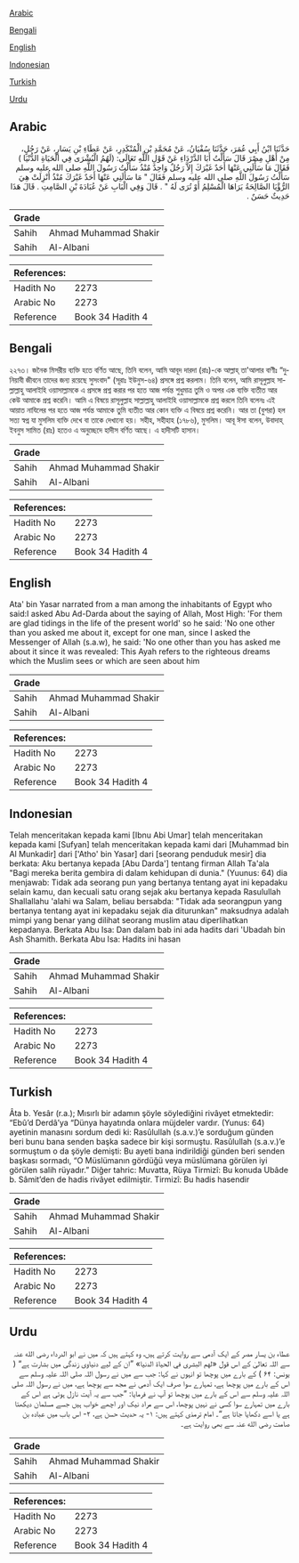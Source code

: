 [Arabic](#arabic)

[Bengali](#bengali)

[English](#english)

[Indonesian](#indonesian)

[Turkish](#turkish)

[Urdu](#urdu)

## Arabic


<div dir="rtl" lang="ar" style={{fontSize:'larger',backgroundColor:'#f8f9fa',padding:20}}>
حَدَّثَنَا ابْنُ أَبِي عُمَرَ، حَدَّثَنَا سُفْيَانُ، عَنْ مُحَمَّدِ بْنِ الْمُنْكَدِرِ، عَنْ عَطَاءِ بْنِ يَسَارٍ، عَنْ رَجُلٍ، مِنْ أَهْلِ مِصْرَ قَالَ سَأَلْتُ أَبَا الدَّرْدَاءِ عَنْ قَوْلِ اللَّهِ تَعَالَى‏:‏ ‏(‏لَهُمُ الْبُشْرَى فِي الْحَيَاةِ الدُّنْيَا ‏)‏ فَقَالَ مَا سَأَلَنِي عَنْهَا أَحَدٌ غَيْرَكَ إِلاَّ رَجُلٌ وَاحِدٌ مُنْذُ سَأَلْتُ رَسُولَ اللَّهِ صلى الله عليه وسلم سَأَلْتُ رَسُولَ اللَّهِ صلى الله عليه وسلم فَقَالَ ‏"‏ مَا سَأَلَنِي عَنْهَا أَحَدٌ غَيْرَكَ مُنْذُ أُنْزِلَتْ هِيَ الرُّؤْيَا الصَّالِحَةُ يَرَاهَا الْمُسْلِمُ أَوْ تُرَى لَهُ ‏"‏ ‏.‏ قَالَ وَفِي الْبَابِ عَنْ عُبَادَةَ بْنِ الصَّامِتِ ‏.‏ قَالَ هَذَا حَدِيثٌ حَسَنٌ ‏.‏
</div>
<div style={{backgroundColor:'#f8f9fa',padding:20, marginBottom: 10}}><table> <thead> <tr> <th>Grade</th> <th></th> </tr> </thead> <tbody> <tr><td>Sahih</td><td>Ahmad Muhammad Shakir</td></tr><tr><td>Sahih</td><td>Al-Albani</td></tr></tbody></table><table> <thead> <tr> <th>References:</th> <th></th> </tr> </thead> <tbody><tr><td>Hadith No</td><td>2273</td></tr><tr><td>Arabic No</td><td>2273</td></tr><tr><td>Reference</td><td>Book 34 Hadith 4</td></tr></tbody></table></div>

## Bengali


<div dir="ltr" lang="bn" style={{fontSize:'larger',backgroundColor:'#f8f9fa',padding:20}}>
২২৭৩। জনৈক মিসরীয় ব্যক্তি হতে বর্ণিত আছে, তিনি বলেন, আমি আবূদ দারদা (রাঃ)-কে আল্লাহ্ তা'আলার বাণীঃ “দুনিয়াবী জীবনে তাদের জন্য রয়েছে সুসংবাদ" (সূরাঃ ইউনুস-৬৪) প্রসঙ্গে প্রশ্ন করলাম। তিনি বলেন, আমি রাসূলুল্লাহ সাল্লাল্লাহু আলাইহি ওয়াসাল্লামকে এ প্রসঙ্গে প্রশ্ন করার পর হতে আজ পর্যন্ত শুধুমাত্র তুমি ও অপর এক ব্যক্তি ব্যতীত আর কেউ আমাকে প্রশ্ন করেনি। আমি এ বিষয়ে রাসূলুল্লাহ সাল্লাল্লাহু আলাইহি ওয়াসাল্লামকে প্রশ্ন করলে তিনি বলেনঃ এই আয়াত নাযিলের পর হতে আজ পর্যন্ত আমাকে তুমি ব্যতীত আর কোন ব্যক্তি এ বিষয়ে প্রশ্ন করেনি। আর তা (বুশরা) হল সত্য স্বপ্ন যা মুসলিম ব্যক্তি দেখে বা তাকে দেখানো হয়। সহীহ, সহীহাহ (১৭৮৬), মুসলিম। আবূ ঈসা বলেন, উবাদাহ্ ইবনুস সামিত (রাঃ) হতেও এ অনুচ্ছেদে হাদীস বর্ণিত আছে। এ হাদীসটি হাসান।
</div>
<div style={{backgroundColor:'#f8f9fa',padding:20, marginBottom: 10}}><table> <thead> <tr> <th>Grade</th> <th></th> </tr> </thead> <tbody> <tr><td>Sahih</td><td>Ahmad Muhammad Shakir</td></tr><tr><td>Sahih</td><td>Al-Albani</td></tr></tbody></table><table> <thead> <tr> <th>References:</th> <th></th> </tr> </thead> <tbody><tr><td>Hadith No</td><td>2273</td></tr><tr><td>Arabic No</td><td>2273</td></tr><tr><td>Reference</td><td>Book 34 Hadith 4</td></tr></tbody></table></div>

## English


<div dir="ltr" lang="en" style={{fontSize:'larger',backgroundColor:'#f8f9fa',padding:20}}>
Ata' bin Yasar narrated from a man among the inhabitants of Egypt who said:I asked Abu Ad-Darda about the saying of Allah, Most High: 'For them are glad tidings in the life of the present world' so he said: 'No one other than you asked me about it, except for one man, since I asked the Messenger of Allah (s.a.w), he said: 'No one other than you has asked me about it since it was revealed: This Ayah refers to the righteous dreams which the Muslim sees or which are seen about him
</div>
<div style={{backgroundColor:'#f8f9fa',padding:20, marginBottom: 10}}><table> <thead> <tr> <th>Grade</th> <th></th> </tr> </thead> <tbody> <tr><td>Sahih</td><td>Ahmad Muhammad Shakir</td></tr><tr><td>Sahih</td><td>Al-Albani</td></tr></tbody></table><table> <thead> <tr> <th>References:</th> <th></th> </tr> </thead> <tbody><tr><td>Hadith No</td><td>2273</td></tr><tr><td>Arabic No</td><td>2273</td></tr><tr><td>Reference</td><td>Book 34 Hadith 4</td></tr></tbody></table></div>

## Indonesian


<div dir="ltr" lang="id" style={{fontSize:'larger',backgroundColor:'#f8f9fa',padding:20}}>
Telah menceritakan kepada kami [Ibnu Abi Umar] telah menceritakan kepada kami [Sufyan] telah menceritakan kepada kami dari [Muhammad bin Al Munkadir] dari ['Atho' bin Yasar] dari [seorang penduduk mesir] dia berkata: Aku bertanya kepada [Abu Darda'] tentang firman Allah Ta'ala "Bagi mereka berita gembira di dalam kehidupan di dunia." (Yuunus: 64) dia menjawab: Tidak ada seorang pun yang bertanya tentang ayat ini kepadaku selain kamu, dan kecuali satu orang sejak aku bertanya kepada Rasulullah Shallallahu 'alahi wa Salam, beliau bersabda: "Tidak ada seorangpun yang bertanya tentang ayat ini kepadaku sejak dia diturunkan" maksudnya adalah mimpi yang benar yang dilihat seorang muslim atau diperlihatkan kepadanya. Berkata Abu Isa: Dan dalam bab ini ada hadits dari 'Ubadah bin Ash Shamith. Berkata Abu Isa: Hadits ini hasan
</div>
<div style={{backgroundColor:'#f8f9fa',padding:20, marginBottom: 10}}><table> <thead> <tr> <th>Grade</th> <th></th> </tr> </thead> <tbody> <tr><td>Sahih</td><td>Ahmad Muhammad Shakir</td></tr><tr><td>Sahih</td><td>Al-Albani</td></tr></tbody></table><table> <thead> <tr> <th>References:</th> <th></th> </tr> </thead> <tbody><tr><td>Hadith No</td><td>2273</td></tr><tr><td>Arabic No</td><td>2273</td></tr><tr><td>Reference</td><td>Book 34 Hadith 4</td></tr></tbody></table></div>

## Turkish


<div dir="ltr" lang="tr" style={{fontSize:'larger',backgroundColor:'#f8f9fa',padding:20}}>
Âta b. Yesâr (r.a.); Mısırlı bir adamın şöyle söylediğini rivâyet etmektedir: “Ebû’d Derdâ’ya “Dünya hayatında onlara müjdeler vardır. (Yunus: 64) ayetinin manasını sordum dedi ki: Rasûlullah (s.a.v.)’e sorduğum günden beri bunu bana senden başka sadece bir kişi sormuştu. Rasûlullah (s.a.v.)’e sormuştum o da şöyle demişti: Bu ayeti bana indirildiği günden beri senden başkası sormadı, “O Müslümanın gördüğü veya müslümana görülen iyi görülen salih rüyadır.” Diğer tahric: Muvatta, Rüya Tirmizî: Bu konuda Ubâde b. Sâmit’den de hadis rivâyet edilmiştir. Tirmizî: Bu hadis hasendir
</div>
<div style={{backgroundColor:'#f8f9fa',padding:20, marginBottom: 10}}><table> <thead> <tr> <th>Grade</th> <th></th> </tr> </thead> <tbody> <tr><td>Sahih</td><td>Ahmad Muhammad Shakir</td></tr><tr><td>Sahih</td><td>Al-Albani</td></tr></tbody></table><table> <thead> <tr> <th>References:</th> <th></th> </tr> </thead> <tbody><tr><td>Hadith No</td><td>2273</td></tr><tr><td>Arabic No</td><td>2273</td></tr><tr><td>Reference</td><td>Book 34 Hadith 4</td></tr></tbody></table></div>

## Urdu


<div dir="rtl" lang="ur" style={{fontSize:'larger',backgroundColor:'#f8f9fa',padding:20}}>
عطاء بن یسار مصر کے ایک آدمی سے روایت کرتے ہیں، وہ کہتے ہیں کہ میں نے ابو الدرداء رضی الله عنہ سے اللہ تعالیٰ کے اس قول «لهم البشرى في الحياة الدنيا» ”ان کے لیے دنیاوی زندگی میں بشارت ہے“ ( یونس: ۶۴ ) کے بارے میں پوچھا تو انہوں نے کہا: جب سے میں نے رسول اللہ صلی اللہ علیہ وسلم سے اس کے بارے میں پوچھا ہے، تمہارے سوا صرف ایک آدمی نے مجھ سے پوچھا ہے، میں نے رسول اللہ صلی اللہ علیہ وسلم سے اس کے بارے میں پوچھا تو آپ نے فرمایا: ”جب سے یہ آیت نازل ہوئی ہے اس کے بارے میں تمہارے سوا کسی نے نہیں پوچھا، اس سے مراد نیک اور اچھے خواب ہیں جسے مسلمان دیکھتا ہے یا اسے دکھایا جاتا ہے“۔ امام ترمذی کہتے ہیں: ۱- یہ حدیث حسن ہے، ۲- اس باب میں عبادہ بن صامت رضی الله عنہ سے بھی روایت ہے۔
</div>
<div style={{backgroundColor:'#f8f9fa',padding:20, marginBottom: 10}}><table> <thead> <tr> <th>Grade</th> <th></th> </tr> </thead> <tbody> <tr><td>Sahih</td><td>Ahmad Muhammad Shakir</td></tr><tr><td>Sahih</td><td>Al-Albani</td></tr></tbody></table><table> <thead> <tr> <th>References:</th> <th></th> </tr> </thead> <tbody><tr><td>Hadith No</td><td>2273</td></tr><tr><td>Arabic No</td><td>2273</td></tr><tr><td>Reference</td><td>Book 34 Hadith 4</td></tr></tbody></table></div>